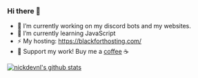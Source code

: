 ### Hi there 👋
- 🔭 I’m currently working on my discord bots and my websites.
- 🌱 I’m currently learning JavaScript
- ⚡ My hosting: https://blackforthosting.com/
- 💖 Support my work! Buy me a [coffee](buymeacoffee.com/itsjustnickdev) ☕

[![nickdevnl's github stats](https://github-readme-stats.vercel.app/api?username=nickdevnl)](https://github.com/anuraghazra/github-readme-stats)
<!--
**nickbotclient/nickbotclient** is a ✨ _special_ ✨ repository because its `README.md` (this file) appears on your GitHub profile.

Here are some ideas to get you started:

- 🔭 I’m currently working on ...
- 🌱 I’m currently learning ...
- 👯 I’m looking to collaborate on ...
- 🤔 I’m looking for help with ...
- 💬 Ask me about ...
- 📫 How to reach me: ...
- 😄 Pronouns: ...
- ⚡ Fun fact: ...
-->
